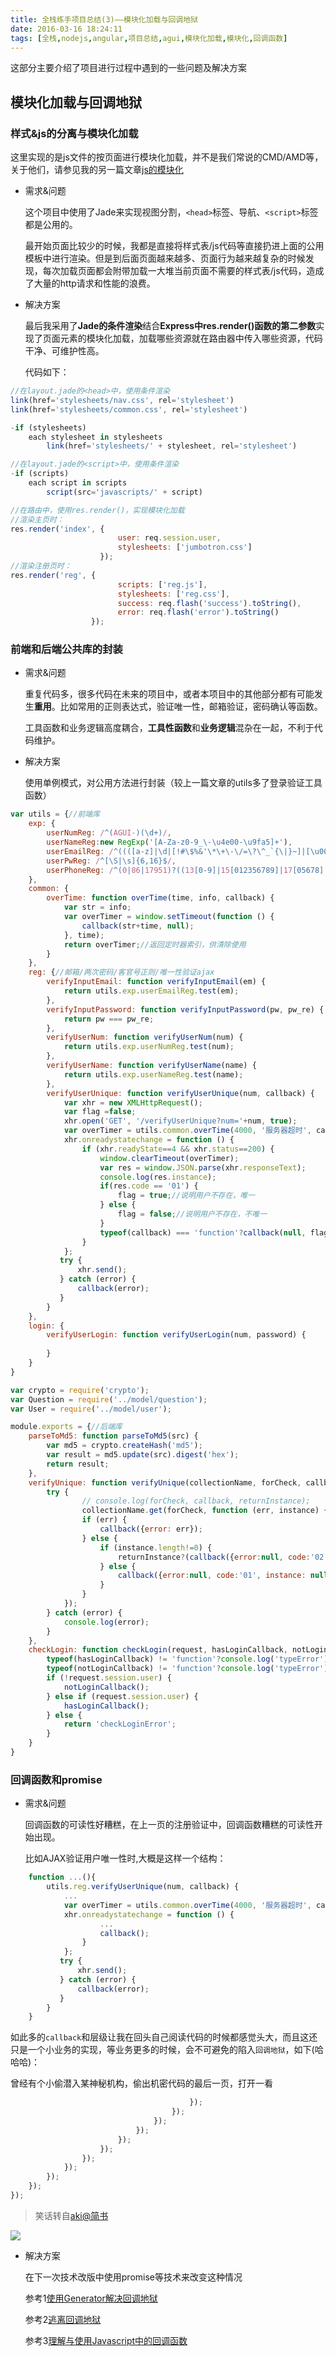 ```yaml
---
title: 全栈练手项目总结(3)——模块化加载与回调地狱
date: 2016-03-16 18:24:11
tags: [全栈,nodejs,angular,项目总结,agui,模块化加载,模块化,回调函数]
---
```


这部分主要介绍了项目进行过程中遇到的一些问题及解决方案

<!-- more -->

## 模块化加载与回调地狱

### 样式&js的分离与模块化加载

这里实现的是js文件的按页面进行模块化加载，并不是我们常说的CMD/AMD等，关于他们，请参见我的另一篇文章[js的模块化]()

- 需求&问题

    这个项目中使用了Jade来实现视图分割，`<head>`标签、导航、`<script>`标签都是公用的。

    最开始页面比较少的时候，我都是直接将样式表/js代码等直接扔进上面的公用模板中进行渲染。但是到后面页面越来越多、页面行为越来越复杂的时候发现，每次加载页面都会附带加载一大堆当前页面不需要的样式表/js代码，造成了大量的http请求和性能的浪费。

- 解决方案

    最后我采用了**Jade的条件渲染**结合**Express中res.render()函数的第二参数**实现了页面元素的模块化加载，加载哪些资源就在路由器中传入哪些资源，代码干净、可维护性高。

    代码如下：

```javascript
//在layout.jade的<head>中，使用条件渲染
link(href='stylesheets/nav.css', rel='stylesheet')
link(href='stylesheets/common.css', rel='stylesheet')

-if (stylesheets)
    each stylesheet in stylesheets
        link(href='stylesheets/' + stylesheet, rel='stylesheet')

//在layout.jade的<script>中，使用条件渲染
-if (scripts)
    each script in scripts
        script(src='javascripts/' + script)

//在路由中，使用res.render()，实现模块化加载
//渲染主页时：
res.render('index', {   
                        user: req.session.user,
                        stylesheets: ['jumbotron.css']
                    });
//渲染注册页时：
res.render('reg', {                                
                        scripts: ['reg.js'],
                        stylesheets: ['reg.css'],
                        success: req.flash('success').toString(),
                        error: req.flash('error').toString() 
                  });
```


### 前端和后端公共库的封装

- 需求&问题

    重复代码多，很多代码在未来的项目中，或者本项目中的其他部分都有可能发生**重用**。比如常用的正则表达式，验证唯一性，邮箱验证，密码确认等函数。

    工具函数和业务逻辑高度耦合，**工具性函数**和**业务逻辑**混杂在一起，不利于代码维护。

- 解决方案

    使用单例模式，对公用方法进行封装（较上一篇文章的utils多了登录验证工具函数）

```javascript
var utils = {//前端库
    exp: {
        userNumReg: /^(AGUI-)(\d+)/,
        userNameReg:new RegExp('[A-Za-z0-9_\-\u4e00-\u9fa5]+'),
        userEmailReg: /^((([a-z]|\d|[!#\$%&'\*\+\-\/=\?\^_`{\|}~]|[\u00A0-\uD7FF\uF900-\uFDCF\uFDF0-\uFFEF])+(\.([a-z]|\d|[!#\$%&'\*\+\-\/=\?\^_`{\|}~]|[\u00A0-\uD7FF\uF900-\uFDCF\uFDF0-\uFFEF])+)*)|((\x22)((((\x20|\x09)*(\x0d\x0a))?(\x20|\x09)+)?(([\x01-\x08\x0b\x0c\x0e-\x1f\x7f]|\x21|[\x23-\x5b]|[\x5d-\x7e]|[\u00A0-\uD7FF\uF900-\uFDCF\uFDF0-\uFFEF])|(\\([\x01-\x09\x0b\x0c\x0d-\x7f]|[\u00A0-\uD7FF\uF900-\uFDCF\uFDF0-\uFFEF]))))*(((\x20|\x09)*(\x0d\x0a))?(\x20|\x09)+)?(\x22)))@((([a-z]|\d|[\u00A0-\uD7FF\uF900-\uFDCF\uFDF0-\uFFEF])|(([a-z]|\d|[\u00A0-\uD7FF\uF900-\uFDCF\uFDF0-\uFFEF])([a-z]|\d|-|\.|_|~|[\u00A0-\uD7FF\uF900-\uFDCF\uFDF0-\uFFEF])*([a-z]|\d|[\u00A0-\uD7FF\uF900-\uFDCF\uFDF0-\uFFEF])))\.)+(([a-z]|[\u00A0-\uD7FF\uF900-\uFDCF\uFDF0-\uFFEF])|(([a-z]|[\u00A0-\uD7FF\uF900-\uFDCF\uFDF0-\uFFEF])([a-z]|\d|-|\.|_|~|[\u00A0-\uD7FF\uF900-\uFDCF\uFDF0-\uFFEF])*([a-z]|[\u00A0-\uD7FF\uF900-\uFDCF\uFDF0-\uFFEF])))$/i,
        userPwReg: /^[\S|\s]{6,16}$/,
        userPhoneReg: /^(0|86|17951)?((13[0-9]|15[012356789]|17[05678]|18[0-9]|14[57])[0-9]{8})$/
    },
    common: {
        overTime: function overTime(time, info, callback) {
            var str = info;
            var overTimer = window.setTimeout(function () {
                callback(str+time, null);
            }, time);
            return overTimer;//返回定时器索引，供清除使用
        }
    },
    reg: {//邮箱/两次密码/客官号正则/唯一性验证ajax
        verifyInputEmail: function verifyInputEmail(em) {
            return utils.exp.userEmailReg.test(em);
        },
        verifyInputPassword: function verifyInputPassword(pw, pw_re) {
            return pw === pw_re;
        },
        verifyUserNum: function verifyUserNum(num) {
            return utils.exp.userNumReg.test(num);
        },
        verifyUserName: function verifyUserName(name) {
            return utils.exp.userNameReg.test(name);
        },
        verifyUserUnique: function verifyUserUnique(num, callback) {
            var xhr = new XMLHttpRequest();
            var flag =false;
            xhr.open('GET', '/verifyUserUnique?num='+num, true);
            var overTimer = utils.common.overTime(4000, '服务器超时', callback);
            xhr.onreadystatechange = function () {
                if (xhr.readyState==4 && xhr.status==200) {
                    window.clearTimeout(overTimer);
                    var res = window.JSON.parse(xhr.responseText);
                    console.log(res.instance);
                    if(res.code == '01') {
                        flag = true;//说明用户不存在，唯一
                    } else {
                        flag = false;//说明用户不存在，不唯一
                    }
                    typeof(callback) === 'function'?callback(null, flag):callback('typeError', null);
                }
            };
           try {
               xhr.send();
           } catch (error) {
               callback(error);
           }
        }
    },
    login: {
        verifyUserLogin: function verifyUserLogin(num, password) {
            
        }
    }
}
```
```javascript
var crypto = require('crypto');
var Question = require('../model/question');
var User = require('../model/user');

module.exports = {//后端库
    parseToMd5: function parseToMd5(src) {
        var md5 = crypto.createHash('md5');
        var result = md5.update(src).digest('hex');
        return result;
    },
    verifyUnique: function verifyUnique(collectionName, forCheck, callback, returnInstance) {
        try {
                // console.log(forCheck, callback, returnInstance);
                collectionName.get(forCheck, function (err, instance) {
                if (err) {
                    callback({error: err});
                } else {
                    if (instance.length!=0) {                       
                        returnInstance?(callback({error:null, code:'02', instance:instance})):(callback({error:null, code:'02', instance:null}));
                    } else {
                        callback({error:null, code:'01', instance: null});
                    }
                }
            });
        } catch (error) {
            console.log(error);
        }
    },
    checkLogin: function checkLogin(request, hasLoginCallback, notLoginCallback) {
        typeof(hasLoginCallback) != 'function'?console.log('typeError') : null;
        typeof(notLoginCallback) != 'function'?console.log('typeError') : null;
        if (!request.session.user) {
            notLoginCallback();
        } else if (request.session.user) {
            hasLoginCallback();
        } else {
            return 'checkLoginError';
        }
    }
}
```

### 回调函数和promise

- 需求&问题

    回调函数的可读性好糟糕，在上一页的注册验证中，回调函数糟糕的可读性开始出现。

    比如AJAX验证用户唯一性时,大概是这样一个结构：

```javascript
    function ...(){
        utils.reg.verifyUserUnique(num, callback) {
            ...
            var overTimer = utils.common.overTime(4000, '服务器超时', callback);
            xhr.onreadystatechange = function () {
                    ...
                    callback();
                }
            };
           try {
               xhr.send();
           } catch (error) {
               callback(error);
           }
        }
    }
```


如此多的`callback`和层级让我在回头自己阅读代码的时候都感觉头大，而且这还只是一个小业务的实现，等业务更多的时候，会不可避免的陷入`回调地狱`，如下(哈哈哈)：

曾经有个小偷潜入某神秘机构，偷出机密代码的最后一页，打开一看

```javascript
                                        });
                                    });
                                });
                            });
                        });
                    });
                });
            });
        });
    });
});
```
>笑话转自[aki@简书](http://www.jianshu.com/p/a0379bef5913)

![](/images/callback.jpg)

- 解决方案

    在下一次技术改版中使用promise等技术来改变这种情况

    参考1[使用Generator解决回调地狱](http://www.alloyteam.com/2015/04/solve-callback-hell-with-generator/)

    参考2[逃离回调地狱](http://www.jianshu.com/p/a0379bef5913)

    参考3[理解与使用Javascript中的回调函数 ](http://www.html-js.com/article/Sexy-Javascript-understand-the-callback-function-with-the-use-of-Javascript-in)